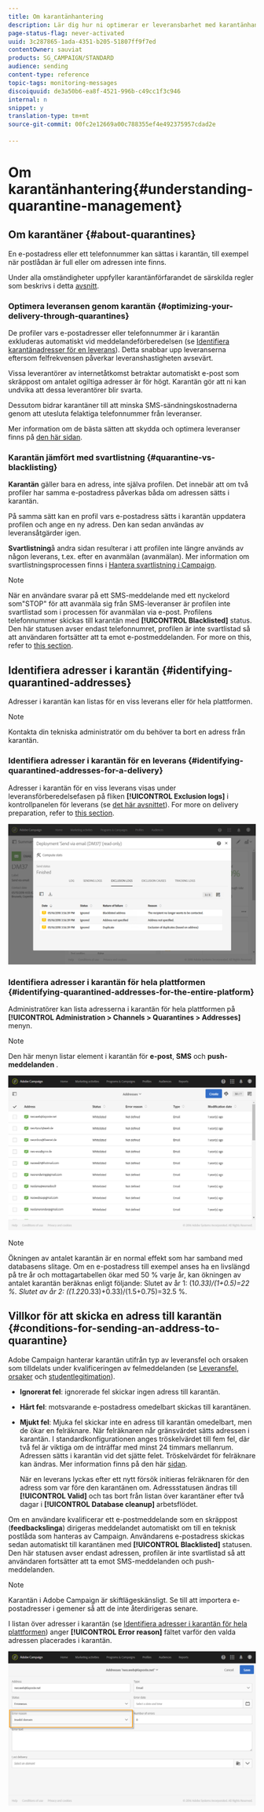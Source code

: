 ```yaml
---
title: Om karantänhantering
description: Lär dig hur ni optimerar er leveransbarhet med karantänhantering.
page-status-flag: never-activated
uuid: 3c287865-1ada-4351-b205-51807ff9f7ed
contentOwner: sauviat
products: SG_CAMPAIGN/STANDARD
audience: sending
content-type: reference
topic-tags: monitoring-messages
discoiquuid: de3a50b6-ea8f-4521-996b-c49cc1f3c946
internal: n
snippet: y
translation-type: tm+mt
source-git-commit: 00fc2e12669a00c788355ef4e492375957cdad2e

---
```



# Om karantänhantering{#understanding-quarantine-management}

## Om karantäner {#about-quarantines}

En e-postadress eller ett telefonnummer kan sättas i karantän, till exempel när postlådan är full eller om adressen inte finns.

Under alla omständigheter uppfyller karantänförfarandet de särskilda regler som beskrivs i detta [avsnitt](#conditions-for-sending-an-address-to-quarantine).

### Optimera leveransen genom karantän {#optimizing-your-delivery-through-quarantines}

De profiler vars e-postadresser eller telefonnummer är i karantän exkluderas automatiskt vid meddelandeförberedelsen (se [Identifiera karantänadresser för en leverans](#identifying-quarantined-addresses-for-a-delivery)). Detta snabbar upp leveranserna eftersom felfrekvensen påverkar leveranshastigheten avsevärt.

Vissa leverantörer av internetåtkomst betraktar automatiskt e-post som skräppost om antalet ogiltiga adresser är för högt. Karantän gör att ni kan undvika att dessa leverantörer blir svarta.

Dessutom bidrar karantäner till att minska SMS-sändningskostnaderna genom att utesluta felaktiga telefonnummer från leveranser.

Mer information om de bästa sätten att skydda och optimera leveranser finns på [den här sidan](https://docs.campaign.adobe.com/doc/standard/getting_started/en/ACS_DeliveryBestPractices.html).

### Karantän jämfört med svartlistning {#quarantine-vs-blacklisting}

**Karantän** gäller bara en adress, inte själva profilen. Det innebär att om två profiler har samma e-postadress påverkas båda om adressen sätts i karantän.

På samma sätt kan en profil vars e-postadress sätts i karantän uppdatera profilen och ange en ny adress. Den kan sedan användas av leveransåtgärder igen.

**Svartlistning**&#x200B;å andra sidan resulterar i att profilen inte längre används av någon leverans, t.ex. efter en avanmälan (avanmälan). Mer information om svartlistningsprocessen finns i [Hantera svartlistning i Campaign](../../audiences/using/about-opt-in-and-opt-out-in-campaign.md).

>[!NOTE]
>
>När en användare svarar på ett SMS-meddelande med ett nyckelord som&quot;STOP&quot; för att avanmäla sig från SMS-leveranser är profilen inte svartlistad som i processen för avanmälan via e-post. Profilens telefonnummer skickas till karantän med **[!UICONTROL Blacklisted]** status. Den här statusen avser endast telefonnumret, profilen är inte svartlistad så att användaren fortsätter att ta emot e-postmeddelanden. For more on this, refer to [this section](../../channels/using/managing-incoming-sms.md#managing-stop-sms).

## Identifiera adresser i karantän {#identifying-quarantined-addresses}

Adresser i karantän kan listas för en viss leverans eller för hela plattformen.

>[!NOTE]
>
>Kontakta din tekniska administratör om du behöver ta bort en adress från karantän.

### Identifiera adresser i karantän för en leverans {#identifying-quarantined-addresses-for-a-delivery}

Adresser i karantän för en viss leverans visas under leveransförberedelsefasen på fliken **[!UICONTROL Exclusion logs]** i kontrollpanelen för leverans (se [det här avsnittet](../../sending/using/monitoring-a-delivery.md#exclusion-logs)). For more on delivery preparation, refer to [this section](../../sending/using/preparing-the-send.md).

![](assets/exclusion_logs.png)

### Identifiera adresser i karantän för hela plattformen {#identifying-quarantined-addresses-for-the-entire-platform}

Administratörer kan lista adresserna i karantän för hela plattformen på **[!UICONTROL Administration > Channels > Quarantines > Addresses]** menyn.

>[!NOTE]
>
>Den här menyn listar element i karantän för **e-post**, **SMS** och **push-meddelanden** .

![](assets/quarantines1.png)

>[!NOTE]
>
>Ökningen av antalet karantän är en normal effekt som har samband med databasens slitage. Om en e-postadress till exempel anses ha en livslängd på tre år och mottagartabellen ökar med 50 % varje år, kan ökningen av antalet karantän beräknas enligt följande: Slutet av år 1: (1*0.33)/(1+0.5)=22 %. Slutet av år 2: ((1.22*0.33)+0.33)/(1.5+0.75)=32.5 %.

## Villkor för att skicka en adress till karantän {#conditions-for-sending-an-address-to-quarantine}

Adobe Campaign hanterar karantän utifrån typ av leveransfel och orsaken som tilldelats under kvalificeringen av felmeddelanden (se [Leveransfel, orsaker](../../sending/using/understanding-delivery-failures.md#delivery-failure-types-and-reasons) och [studentlegitimation](../../sending/using/understanding-delivery-failures.md#bounce-mail-qualification)).

* **Ignorerat fel**: ignorerade fel skickar ingen adress till karantän.
* **Hårt fel**: motsvarande e-postadress omedelbart skickas till karantänen.
* **Mjukt fel**: Mjuka fel skickar inte en adress till karantän omedelbart, men de ökar en felräknare. När felräknaren når gränsvärdet sätts adressen i karantän. I standardkonfigurationen anges tröskelvärdet till fem fel, där två fel är viktiga om de inträffar med minst 24 timmars mellanrum. Adressen sätts i karantän vid det sjätte felet. Tröskelvärdet för felräknare kan ändras. Mer information finns på den här [sidan](../../administration/using/configuring-email-channel.md#email-channel-parameters).

   När en leverans lyckas efter ett nytt försök initieras felräknaren för den adress som var före den karantänen om. Adressstatusen ändras till **[!UICONTROL Valid]** och tas bort från listan över karantäner efter två dagar i **[!UICONTROL Database cleanup]** arbetsflödet.

Om en användare kvalificerar ett e-postmeddelande som en skräppost (**feedbackslinga**) dirigeras meddelandet automatiskt om till en teknisk postlåda som hanteras av Campaign. Användarens e-postadress skickas sedan automatiskt till karantänen med **[!UICONTROL Blacklisted]** statusen. Den här statusen avser endast adressen, profilen är inte svartlistad så att användaren fortsätter att ta emot SMS-meddelanden och push-meddelanden.

>[!NOTE]
Karantän i Adobe Campaign är skiftlägeskänsligt. Se till att importera e-postadresser i gemener så att de inte återdirigeras senare.

I listan över adresser i karantän (se [Identifiera adresser i karantän för hela plattformen](#identifying-quarantined-addresses-for-the-entire-platform)) anger **[!UICONTROL Error reason]** fältet varför den valda adressen placerades i karantän.

![](assets/quarantines2.png)

